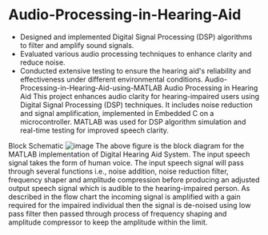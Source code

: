# Audio-Processing-in-Hearing-Aid
   - Designed and implemented Digital Signal Processing (DSP) algorithms to filter and amplify sound signals.
   - Evaluated various audio processing techniques to enhance clarity and reduce noise.
   - Conducted extensive testing to ensure the hearing aid's reliability and effectiveness under different environmental conditions.
Audio-Processing-in-Hearing-Aid-using-MATLAB
Audio Processing in Hearing Aid This project enhances audio clarity for hearing-impaired users using Digital Signal Processing (DSP) techniques. It includes noise reduction and signal amplification, implemented in Embedded C on a microcontroller. MATLAB was used for DSP algorithm simulation and real-time testing for improved speech clarity.

Block Schematic
![image](https://github.com/user-attachments/assets/30515c22-2f0e-40ac-bb7c-c6c327d84dff)
The above figure is the block diagram for the MATLAB implementation of Digital Hearing Aid System. The input speech signal takes the form of human voice. The input speech signal will pass through several functions i.e., noise addition, noise reduction filter, frequency shaper and amplitude compression before producing an adjusted output speech signal which is audible to the hearing-impaired person. As described in the flow chart the incoming signal is amplified with a gain required for the impaired individual then the signal is de-noised using low pass filter then passed through process of frequency shaping and amplitude compressor to keep the amplitude within the limit.
